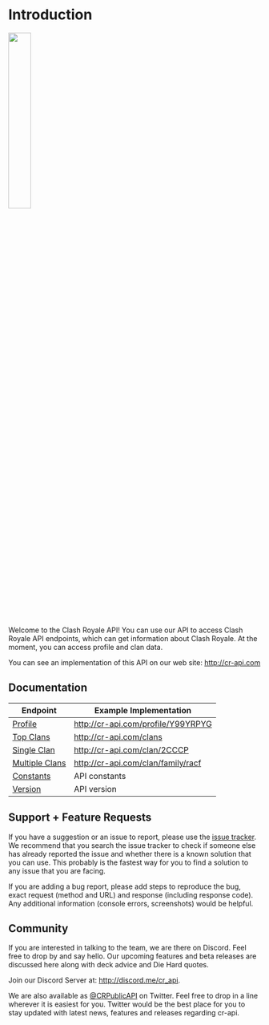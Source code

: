 # Introduction

<img width="30%" height="30%" src="https://raw.githubusercontent.com/cr-api/cr-api-docs/master/docs/img/cr-api-logo-b.png">

Welcome to the Clash Royale API! You can use our API to access Clash Royale API endpoints, which can get information about Clash Royale. At the moment, you can access profile and clan data.

You can see an implementation of this API on our web site: http://cr-api.com

## Documentation

Endpoint | Example Implementation
--- | ---
[Profile](/profile/profile.md) | http://cr-api.com/profile/Y99YRPYG
[Top Clans](/clans/top_clans.md) | http://cr-api.com/clans
[Single Clan](/clans/single_clan.md) | http://cr-api.com/clan/2CCCP
[Multiple Clans](/clans/multiple_clans.md) | http://cr-api.com/clan/family/racf
[Constants](/info/constants.md) | API constants
[Version](/info/version.md) | API version

## Support + Feature Requests

If you have a suggestion or an issue to report, please use the [issue tracker](https://github.com/cr-api/cr-api/issues). We recommend that you search the issue tracker to check if someone else has already reported the issue and whether there is a known solution that you can use. This probably is the fastest way for you to find a solution to any issue that you are facing.

If you are adding a bug report, please add steps to reproduce the bug, exact request (method and URL) and response (including response code). Any additional information (console errors, screenshots) would be helpful.

## Community

If you are interested in talking to the team, we are there on Discord. Feel free to drop by and say hello. Our upcoming features and beta releases are discussed here along with deck advice and Die Hard quotes.

Join our Discord Server at: http://discord.me/cr_api.

We are also available as [@CRPublicAPI](http://twitter,com/CRPublicAPI) on Twitter. Feel free to drop in a line wherever it is easiest for you. Twitter would be the best place for you to stay updated with latest news, features and releases regarding cr-api.

